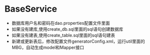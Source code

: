 # BaseService
- 数据库用户名和密码在dao.properties配置文件里面
- 如果没有建库,使用create_db.sql里面的sql语句创建数据库
- 如果没有建表,使用create_table.sql里面的sql语句建表
- 新建或更新表后，修改配置文件generatorConfig.xml，运行util里面的MBG，自动生成model和Mapper接口